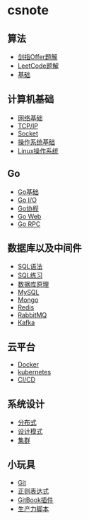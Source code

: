 # csnote

## 算法
- [剑指Offer题解](算法/剑指Offer题解/README.md)
- [LeetCode题解](算法/LeetCode题解/README.md)
- [基础]()

## 计算机基础
- [网络基础]()
- [TCP/IP]()
- [Socket]()
- [操作系统基础]()
- [Linux操作系统]()

## Go
- [Go基础]()
- [Go I/O]()
- [Go协程]()
- [Go Web]()
- [Go RPC]()

## 数据库以及中间件
- [SQL语法]()
- [SQL练习]()
- [数据库原理]()
- [MySQL]()
- [Mongo]()
- [Redis]()
- [RabbitMQ]()
- [Kafka]()

## 云平台
- [Docker](云平台/Docker/README.md)
- [kubernetes]()
- [CI/CD]()

## 系统设计
- [分布式]()
- [设计模式]()
- [集群]()

## 小玩具
- [Git]()
- [正则表达式]()
- [GitBook插件](小玩具/GitBook/README.md)
- [生产力脚本](小玩具/生产力脚本/README.md)

